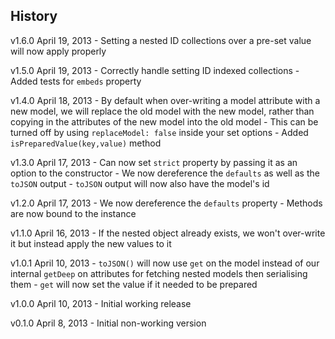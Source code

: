 ## History

v1.6.0 April 19, 2013
	- Setting a nested ID collections over a pre-set value will now apply properly

v1.5.0 April 19, 2013
	- Correctly handle setting ID indexed collections
	- Added tests for `embeds` property

v1.4.0 April 18, 2013
	- By default when over-writing a model attribute with a new model, we will replace the old model with the new model, rather than copying in the attributes of the new model into the old model
		- This can be turned off by using `replaceModel: false` inside your set options
	- Added `isPreparedValue(key,value)` method

v1.3.0 April 17, 2013
	- Can now set `strict` property by passing it as an option to the constructor
	- We now dereference the `defaults` as well as the `toJSON` output
	- `toJSON` output will now also have the model's id

v1.2.0 April 17, 2013
	- We now dereference the `defaults` property
	- Methods are now bound to the instance

v1.1.0 April 16, 2013
	- If the nested object already exists, we won't over-write it but instead apply the new values to it

v1.0.1 April 10, 2013
	- `toJSON()` will now use `get` on the model instead of our internal `getDeep` on attributes for fetching nested models then serialising them
	- `get` will now set the value if it needed to be prepared

v1.0.0 April 10, 2013
	- Initial working release

v0.1.0 April 8, 2013
	- Initial non-working version